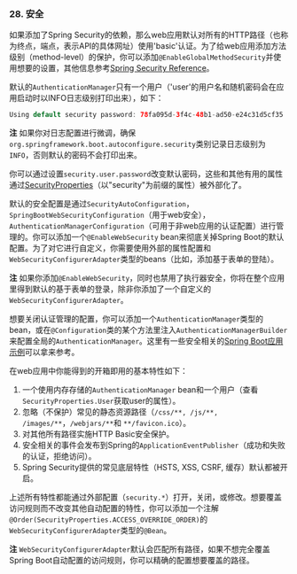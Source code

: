 ### 28. 安全

如果添加了Spring Security的依赖，那么web应用默认对所有的HTTP路径（也称为终点，端点，表示API的具体网址）使用'basic'认证。为了给web应用添加方法级别（method-level）的保护，你可以添加`@EnableGlobalMethodSecurity`并使用想要的设置，其他信息参考[Spring Security Reference](http://docs.spring.io/spring-security/site/docs/4.1.3.RELEASE/reference/htmlsingle#jc-method)。

默认的`AuthenticationManager`只有一个用户（'user'的用户名和随机密码会在应用启动时以INFO日志级别打印出来），如下：
```java
Using default security password: 78fa095d-3f4c-48b1-ad50-e24c31d5cf35
```
**注** 如果你对日志配置进行微调，确保`org.springframework.boot.autoconfigure.security`类别记录日志级别为`INFO`，否则默认的密码不会打印出来。

你可以通过设置`security.user.password`改变默认密码，这些和其他有用的属性通过[SecurityProperties](https://github.com/spring-projects/spring-boot/tree/v2.0.0.RELEASE/spring-boot-autoconfigure/src/main/java/org/springframework/boot/autoconfigure/security/SecurityProperties.java)（以"security"为前缀的属性）被外部化了。

默认的安全配置是通过`SecurityAutoConfiguration`，`SpringBootWebSecurityConfiguration`（用于web安全），`AuthenticationManagerConfiguration`（可用于非web应用的认证配置）进行管理的。你可以添加一个`@EnableWebSecurity` bean来彻底关掉Spring Boot的默认配置。为了对它进行自定义，你需要使用外部的属性配置和`WebSecurityConfigurerAdapter`类型的beans（比如，添加基于表单的登陆）。

**注** 如果你添加`@EnableWebSecurity`，同时也禁用了执行器安全，你将在整个应用里得到默认的基于表单的登录，除非你添加了一个自定义的`WebSecurityConfigurerAdapter`。

想要关闭认证管理的配置，你可以添加一个`AuthenticationManager`类型的bean，或在`@Configuration`类的某个方法里注入`AuthenticationManagerBuilder`来配置全局的`AuthenticationManager`。这里有一些安全相关的[Spring Boot应用示例](https://github.com/spring-projects/spring-boot/tree/v2.0.0.RELEASE/spring-boot-samples/)可以拿来参考。

在web应用中你能得到的开箱即用的基本特性如下：

1. 一个使用内存存储的`AuthenticationManager` bean和一个用户（查看`SecurityProperties.User`获取user的属性）。
2. 忽略（不保护）常见的静态资源路径（`/css/**, /js/**, /images/**`，`/webjars/**`和 `**/favicon.ico`）。
3. 对其他所有路径实施HTTP Basic安全保护。
4. 安全相关的事件会发布到Spring的`ApplicationEventPublisher`（成功和失败的认证，拒绝访问）。
5. Spring Security提供的常见底层特性（HSTS, XSS, CSRF, 缓存）默认都被开启。

上述所有特性都能通过外部配置（`security.*`）打开，关闭，或修改。想要覆盖访问规则而不改变其他自动配置的特性，你可以添加一个注解`@Order(SecurityProperties.ACCESS_OVERRIDE_ORDER)`的`WebSecurityConfigurerAdapter`类型的`@Bean`。

**注** `WebSecurityConfigurerAdapter`默认会匹配所有路径，如果不想完全覆盖Spring Boot自动配置的访问规则，你可以精确的配置想要覆盖的路径。
